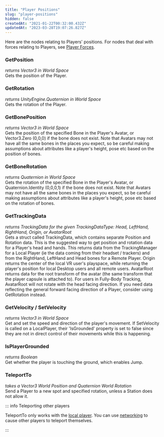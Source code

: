 ```yaml
---
title: "Player Positions"
slug: "player-positions"
hidden: false
createdAt: "2021-01-22T00:32:00.432Z"
updatedAt: "2023-03-28T19:07:26.827Z"
---
```

Here are the nodes relating to Players' positions. For nodes that deal with forces relating to Players, see [Player Forces](/creators.vrchat.com/worlds/udon/players/player-forces). 

### GetPosition

_returns Vector3 in World Space_  
Gets the position of the Player.

### GetRotation

_returns UnityEngine.Quaternion in World Space_  
Gets the rotation of the Player.

### GetBonePosition

_returns Vector3 in World Space_  
Gets the position of the specified Bone in the Player's Avatar, or Vector3.Zero (0,0,0) if the bone does not exist. Note that Avatars may not have all the same bones in the places you expect, so be careful making assumptions about attributes like a player's height, pose etc based on the position of bones.

### GetBoneRotation

_returns Quaternion in World Space_  
Gets the rotation of the specified Bone in the Player's Avatar, or Quaternion.Identity (0,0,0,1) if the bone does not exist. Note that Avatars may not have all the same bones in the places you expect, so be careful making assumptions about attributes like a player's height, pose etc based on the rotation of bones.

### GetTrackingData

_returns TrackingData for the given TrackingDataType: Head, LeftHand, RightHand, Origin, or AvatarRoot_  
Gets a struct called TrackingData, which contains separate Position and Rotation data. This is the suggested way to get position and rotation data for a Player's head and hands. This returns data from the TrackingManager for a Local Player (ie the data coming from their headset / trackers) and from the RightHand, LeftHand and Head bones for a Remote Player. Origin returns the center of the local VR user's playspace, while returning the player's position for local Desktop users and all remote users. AvatarRoot returns data for the root transform of the avatar (the same transform that the player capsule is attached to). For users in Fully-Body Tracking, AvatarRoot will not rotate with the head facing direction. If you need data reflecting the general forward facing direction of a Player, consider using GetRotation instead.

### GetVelocity / SetVelocity

_returns Vector3 in World Space_  
Get and set the speed and direction of the player's movement. If SetVelocity is called on a LocalPlayer, their 'IsGrounded' property is set to false since they are not in direct control of their movements while this is happening.

### IsPlayerGrounded

_returns Boolean_  
Get whether the player is touching the ground, which enables Jump.

### TeleportTo

_takes a Vector3 World Position and Quaternion World Rotation_  
Send a Player to a new spot and specified rotation, unless a Station does not allow it.

::: info Teleporting other players

TeleportTo only works with the [local player](/creators.vrchat.com/worlds/udon/players/getting-players#networkingget-localplayer). You can use [networking](/creators.vrchat.com/worlds/udon/networking/) to cause other players to teleport themselves. 

:::

